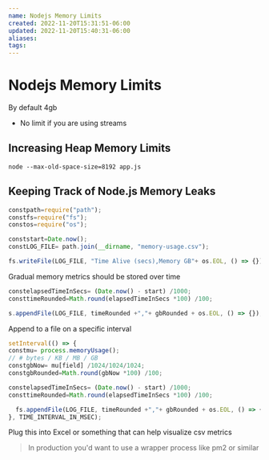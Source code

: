 ```yaml
---
name: Nodejs Memory Limits
created: 2022-11-20T15:31:51-06:00
updated: 2022-11-20T15:40:31-06:00
aliases: 
tags: 
---
```

# Nodejs Memory Limits

By default 4gb

- No limit if you are using streams
  
## Increasing Heap Memory Limits

```shell
node --max-old-space-size=8192 app.js
```

## Keeping Track of Node.js Memory Leaks

```javascript
constpath=require("path");
constfs=require("fs");
constos=require("os");

conststart=Date.now();
constLOG_FILE= path.join(__dirname, "memory-usage.csv");

fs.writeFile(LOG_FILE, "Time Alive (secs),Memory GB"+ os.EOL, () => {}); // fire-and-forget

```

Gradual memory metrics should be stored over time

```javascript
constelapsedTimeInSecs= (Date.now() - start) /1000;
consttimeRounded=Math.round(elapsedTimeInSecs *100) /100;

s.appendFile(LOG_FILE, timeRounded +","+ gbRounded + os.EOL, () => {}); // fire-and-forget

```

Append to a file on a specific interval
```javascript
setInterval(() => {
constmu= process.memoryUsage();
// # bytes / KB / MB / GB
constgbNow= mu[field] /1024/1024/1024;
constgbRounded=Math.round(gbNow *100) /100;

constelapsedTimeInSecs= (Date.now() - start) /1000;
consttimeRounded=Math.round(elapsedTimeInSecs *100) /100;

  fs.appendFile(LOG_FILE, timeRounded +","+ gbRounded + os.EOL, () => {}); // fire-and-forget
}, TIME_INTERVAL_IN_MSEC);

```

Plug this into Excel or something that can help visualize csv metrics

> In production you'd want to use a wrapper process like pm2 or similar 